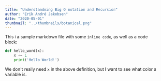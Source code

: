 ```yaml
---
title: "Understandning Big O notation and Recursion"
author: "Erik André Jakobsen"
date: "2020-05-01"
thumbnail: "../thumbnails/botanical.png"
---
```


This i a sample markdown file with some `inline code`, as well as a code block:

```py
def hello_word(x):
    x += 1
    print('Hello World!')
```

We don't really need `x` in the above definition, but I want to see what color a variable is.
